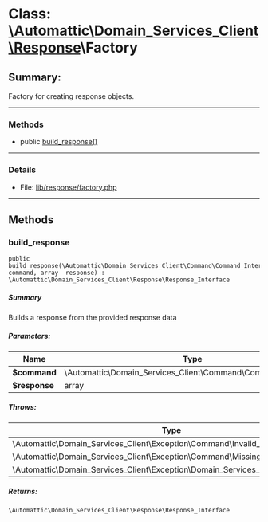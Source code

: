 # Class: [\Automattic](../namespaces/automattic.md)[\Domain_Services_Client](../namespaces/automattic-domain-services-client.md)[\Response](../namespaces/automattic-domain-services-client-response.md)\Factory

## Summary:

Factory for creating response objects.


---

### Methods

* public [build_response()](#method_build_response)

---

### Details

* File: [lib/response/factory.php](../../lib/response/factory.php)

---

## Methods

<a id="method_build_response"></a>
### build_response

```
public build_response(\Automattic\Domain_Services_Client\Command\Command_Interface  command, array  response) : \Automattic\Domain_Services_Client\Response\Response_Interface
```

##### Summary

Builds a response from the provided response data

##### Parameters:

| Name | Type | Default |
|------|------|---------|
| **$command** | \Automattic\Domain_Services_Client\Command\Command_Interface |  |
| **$response** | array |  |

##### Throws:

| Type | Description |
|------|-------------|
| \Automattic\Domain_Services_Client\Exception\Command\Invalid_Format_Exception |  |
| \Automattic\Domain_Services_Client\Exception\Command\Missing_Option_Exception |  |
| \Automattic\Domain_Services_Client\Exception\Domain_Services_Exception |  |

##### Returns:

```
\Automattic\Domain_Services_Client\Response\Response_Interface
```
